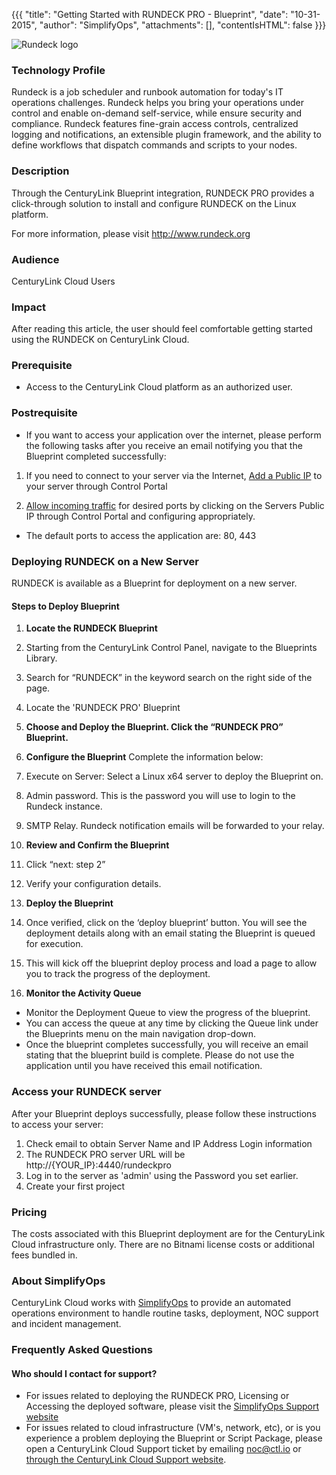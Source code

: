 {{{
  "title": "Getting Started with RUNDECK PRO - Blueprint",
  "date": "10-31-2015",
  "author": "SimplifyOps",
  "attachments": [],
  "contentIsHTML": false
}}}

![Rundeck logo](http://rundeck.org/images/rundeck-logotype-512.png)

### Technology Profile

Rundeck is a job scheduler and runbook automation for today's IT operations challenges. Rundeck helps you bring your operations under control and enable on-demand self-service, while ensure security and compliance. Rundeck features fine-grain access controls, centralized logging and notifications, an extensible plugin framework, and the ability to define workflows that dispatch commands and scripts to your nodes.

### Description

Through the CenturyLink Blueprint integration, RUNDECK PRO provides a click-through solution to install and configure RUNDECK on the Linux platform.

For more information, please visit http://www.rundeck.org


### Audience
CenturyLink Cloud Users

### Impact
After reading this article, the user should feel comfortable getting started using the RUNDECK on CenturyLink Cloud.


### Prerequisite
- Access to the CenturyLink Cloud platform as an authorized user.

### Postrequisite

- If you want to access your application over the internet, please perform the following tasks after you receive an email notifying you that the Blueprint completed successfully:

1. If you need to connect to your server via the Internet, [Add a Public IP](../../Network/how-to-add-public-ip-to-virtual-machine.md) to your server through Control Portal

2. [Allow incoming traffic](../../Network/how-to-add-public-ip-to-virtual-machine.md) for desired ports by clicking on the Servers Public IP through Control Portal and configuring appropriately.
  * The default ports to access the application are: 80, 443

### Deploying RUNDECK on a New Server
RUNDECK is available as a Blueprint for deployment on a new server.

#### Steps to Deploy Blueprint
1. **Locate the RUNDECK Blueprint**
  1. Starting from the CenturyLink Control Panel, navigate to the Blueprints Library.
  2. Search for “RUNDECK” in the keyword search on the right side of the page.
  3. Locate the 'RUNDECK PRO' Blueprint

2. **Choose and Deploy the Blueprint. Click the “RUNDECK PRO” Blueprint.**

3. **Configure the Blueprint** 
Complete the information below:

  1. Execute on Server: Select a Linux x64 server to deploy the Blueprint on.
  2. Admin password. This is the password you will use to login to the Rundeck instance.
  3. SMTP Relay. Rundeck notification emails will be forwarded to your relay.


4. **Review and Confirm the Blueprint**
  1. Click “next: step 2”
  2. Verify your configuration details.

5. **Deploy the Blueprint**
  1. Once verified, click on the ‘deploy blueprint’ button. You will see the deployment details along with an email stating the Blueprint is queued for execution.
  2. This will kick off the blueprint deploy process and load a page to allow you to track the progress of the deployment.

6. **Monitor the Activity Queue**
  * Monitor the Deployment Queue to view the progress of the blueprint.
  * You can access the queue at any time by clicking the Queue link under the Blueprints menu on the main navigation drop-down.
  * Once the blueprint completes successfully, you will receive an email stating that the blueprint build is complete. Please do not use the application until you have received this email notification.



### Access your RUNDECK server
After your Blueprint deploys successfully, please follow these instructions to access your server:

  1. Check email to obtain Server Name and IP Address Login information
  2. The RUNDECK PRO server URL will be http://{YOUR_IP}:4440/rundeckpro
  3. Log in to the server as 'admin' using the Password you set earlier.
  4. Create your first project 

### Pricing
The costs associated with this Blueprint deployment are for the CenturyLink Cloud infrastructure only.  There are no Bitnami license costs or additional fees bundled in.

### About SimplifyOps
CenturyLink Cloud works with [SimplifyOps](http://www.simplifyops.com) to provide an automated operations environment to handle routine tasks, deployment, NOC support and incident management.

### Frequently Asked Questions

#### Who should I contact for support?
* For issues related to deploying the RUNDECK PRO, Licensing or Accessing the deployed software, please visit the [SimplifyOps Support website](http://support.simplifyops.com/)
* For issues related to cloud infrastructure (VM's, network, etc), or is you experience a problem deploying the Blueprint or Script Package, please open a CenturyLink Cloud Support ticket by emailing [noc@ctl.io](mailto:noc@ctl.io) or [through the CenturyLink Cloud Support website](https://t3n.zendesk.com/tickets/new).
